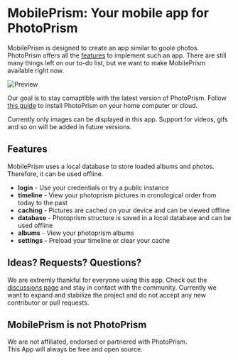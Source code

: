 # MobilePrism: Your mobile app for PhotoPrism
MobilePrism is designed to create an app similar to goole photos. PhotoPrism offers all the [features](https://photoprism.app/features) to implement such an app. There are still many things left on our to-do list, but we want to make MobilePrism available right now.   

![Preview](https://user-images.githubusercontent.com/32508255/189530994-d4bae8d1-234d-44b1-96e0-3d51181941d4.png)

Our goal is to stay comaptible with the latest version of PhotoPrism. Follow [this guide](https://docs.photoprism.app/getting-started/) to install PhotoPrism on your home computer or cloud.

Currently only images can be displayed in this app. Support for videos, gifs and so on will be added in future versions.

## Features
MobilePrism uses a local database to store loaded albums and photos. Therefore, it can be used offline.

- <b>login</b> - Use your credentials or try a public instance
- <b>timeline</b> - View your photoprism pictures in cronological order from today to the past
- <b>caching</b> - Pictures are cached on your device and can be viewed offline
- <b>database</b> - Photoprism structure is saved in a local database and can be used offline
- <b>albums</b> - View your photoprism albums 
- <b>settings</b> - Preload your timeline or clear your cache

## Ideas? Requests? Questions?
We are extremly thankful for everyone using this app.
Check out the [discussions page](https://github.com/bleibdirtroy/MobilePrism/discussions) and stay in contact with the community. 
Currently we want to expand and stabilize the project and do not accept any new contributor or pull requests.



## MobilePrism is not PhotoPrism
We are not affiliated, endorsed or partnered with PhotoPrism.    
This App will always be free and open source.
